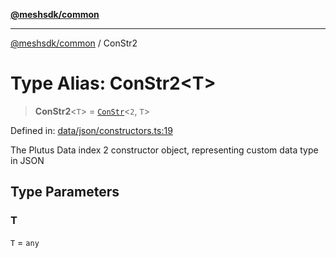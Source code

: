 [**@meshsdk/common**](../README.md)

***

[@meshsdk/common](../globals.md) / ConStr2

# Type Alias: ConStr2\<T\>

> **ConStr2**\<`T`\> = [`ConStr`](ConStr.md)\<`2`, `T`\>

Defined in: [data/json/constructors.ts:19](https://github.com/MeshJS/mesh/blob/1abde1553cbd7cf2cf4e40197fc0de9e4a7d0f49/packages/mesh-common/src/data/json/constructors.ts#L19)

The Plutus Data index 2 constructor object, representing custom data type in JSON

## Type Parameters

### T

`T` = `any`
